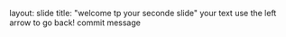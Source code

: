 layout: slide
title: "welcome tp your seconde slide"
your text
use the left arrow to go back!
commit message
